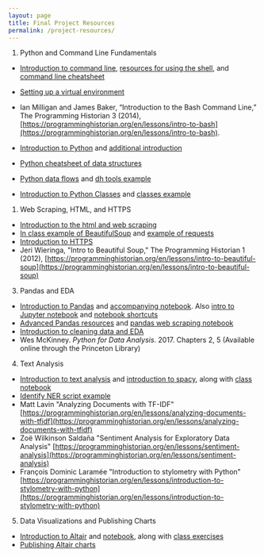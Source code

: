 ```yaml
---
layout: page
title: Final Project Resources
permalink: /project-resources/
---
```


1. Python and Command Line Fundamentals

- [Introduction to command line](https://github.com/ZoeLeBlanc/IntroToDH2020/blob/gh-pages/week1/README.md), [resources for using the shell](https://github.com/ZoeLeBlanc/IntroToDH2020/blob/gh-pages/week1/resources.md), and [command line cheatsheet](https://github.com/ZoeLeBlanc/IntroToDH2020/blob/gh-pages/week1/commandline_cheatsheet.md)
- [Setting up a virtual environment](https://github.com/ZoeLeBlanc/IntroToDH2020/blob/gh-pages/week4/virtual_environment.md)
- Ian Milligan and James Baker, “Introduction to the Bash Command Line,” The Programming Historian 3 (2014), [https://programminghistorian.org/en/lessons/intro-to-bash](https://programminghistorian.org/en/lessons/intro-to-bash).
  
- [Introduction to Python](https://github.com/ZoeLeBlanc/IntroToDH2020/blob/gh-pages/week2/intro_python.md) and [additional introduction](https://github.com/ZoeLeBlanc/IntroToDH2020/blob/gh-pages/week2/more_python.md)
- [Python cheatsheet of data structures](https://github.com/ZoeLeBlanc/IntroToDH2020/blob/gh-pages/week2/python_cheatsheet.md)
- [Python data flows](https://github.com/ZoeLeBlanc/IntroToDH2020/blob/gh-pages/week3/python_fundamentals1.md) and [dh tools example](https://github.com/ZoeLeBlanc/IntroToDH2020/blob/gh-pages/week3/dh_tools.py)
- [Introduction to Python Classes](https://github.com/ZoeLeBlanc/IntroToDH2020/blob/gh-pages/week4/python_fundamentals2.md) and [classes example](https://github.com/ZoeLeBlanc/IntroToDH2020/blob/gh-pages/week4/intro_classes.py)

1. Web Scraping, HTML, and HTTPS

- [Introduction to the html and web scraping](https://github.com/ZoeLeBlanc/IntroToDH2020/blob/gh-pages/week5/intro_html_webscraping.md)
- [In class example of BeautifulSoup](https://github.com/ZoeLeBlanc/IntroToDH2020/blob/gh-pages/week5/soupexample.py) and [example of requests](https://github.com/ZoeLeBlanc/IntroToDH2020/blob/gh-pages/week5/test_scraper.py)
- [Introduction to HTTPS](https://github.com/ZoeLeBlanc/IntroToDH2020/blob/gh-pages/week6/intro_api_https.md)
- Jeri Wieringa, "Intro to Beautiful Soup," The Programming Historian 1 (2012), [https://programminghistorian.org/en/lessons/intro-to-beautiful-soup](https://programminghistorian.org/en/lessons/intro-to-beautiful-soup)

3. Pandas and EDA

- [Introduction to Pandas](https://github.com/ZoeLeBlanc/IntroToDH2020/blob/gh-pages/week7/intro_pandas.md) and [accompanying notebook](https://github.com/ZoeLeBlanc/IntroToDH2020/blob/gh-pages/week7/Introduction%20to%20Pandas.ipynb). Also [intro to Jupyter notebook](https://github.com/ZoeLeBlanc/IntroToDH2020/blob/gh-pages/week7/Introduction%20to%20Notebooks.ipynb) and [notebook shortcuts](https://github.com/ZoeLeBlanc/IntroToDH2020/blob/gh-pages/week7/shortcuts.md)
- [Advanced Pandas resources](https://github.com/ZoeLeBlanc/IntroToDH2020/blob/gh-pages/week7/advanced_pandas.md) and [pandas web scraping notebook](https://github.com/ZoeLeBlanc/IntroToDH2020/blob/gh-pages/week8/Pandas%20Web%20Scraping%20Humanist.ipynb)
- [Introduction to cleaning data and EDA](https://github.com/ZoeLeBlanc/IntroToDH2020/blob/gh-pages/week9/cleaning_data.md)
- Wes McKinney. *Python for Data Analysis*. 2017. Chapters 2, 5 (Available online through the Princeton Library)

4. Text Analysis

- [Introduction to text analysis](https://github.com/ZoeLeBlanc/IntroToDH2020/blob/gh-pages/week8/text_analysis.md) and [introduction to spacy](https://github.com/ZoeLeBlanc/IntroToDH2020/blob/gh-pages/week9/intro_spacy.md), along with [class notebook](https://github.com/ZoeLeBlanc/IntroToDH2020/blob/gh-pages/week9/Class%20Notebook.ipynb)
- [Identify NER script example](https://github.com/ZoeLeBlanc/IntroToDH2020/blob/gh-pages/week9/identify_ner.py)
- Matt Lavin "Analyzing Documents with TF-IDF" [https://programminghistorian.org/en/lessons/analyzing-documents-with-tfidf](https://programminghistorian.org/en/lessons/analyzing-documents-with-tfidf)
- Zoë Wilkinson Saldaña "Sentiment Analysis for Exploratory Data Analysis" [https://programminghistorian.org/en/lessons/sentiment-analysis](https://programminghistorian.org/en/lessons/sentiment-analysis)
- François Dominic Laramée "Introduction to stylometry with Python" [https://programminghistorian.org/en/lessons/introduction-to-stylometry-with-python](https://programminghistorian.org/en/lessons/introduction-to-stylometry-with-python)

5. Data Visualizations and Publishing Charts

- [Introduction to Altair](https://github.com/ZoeLeBlanc/IntroToDH2020/blob/gh-pages/week9/intro_dataviz.md) and [notebook](https://github.com/ZoeLeBlanc/IntroToDH2020/blob/gh-pages/week9/Intro%20to%20Altair.ipynb), along with [class exercises](https://github.com/ZoeLeBlanc/IntroToDH2020/blob/gh-pages/week9/Class%20Code%20Exercise.ipynb)
- [Publishing Altair charts](https://github.com/ZoeLeBlanc/IntroToDH2020/blob/gh-pages/week10/web_altair.md)
